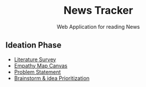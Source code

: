 <p align="center" style="margin-bottom: 0px !important;">
</p>
<h1 align="center" style="margin-top: 0px;">News Tracker</h1>

<p align="center" >Web Application for reading News</p>

## Ideation Phase

* [Literature Survey](https://github.com/IBM-EPBL/IBM-Project-13695-1659526213/blob/main/Phases%20-%20Ideation%20Phase/Literature_Survey.pdf)
* [Empathy Map Canvas](https://github.com/IBM-EPBL/IBM-Project-13695-1659526213/blob/main/Phases%20-%20Ideation%20Phase/Empathy_Map_Canvas.pdf)
* [Problem Statement](https://github.com/IBM-EPBL/IBM-Project-13695-1659526213/blob/main/Phases%20-%20Ideation%20Phase/Problem_Statement.pdf)
* [Brainstorm & idea Prioritization](https://github.com/IBM-EPBL/IBM-Project-13695-1659526213/blob/main/Phases%20-%20Ideation%20Phase/Brainstorm%20%26%20idea%20Prioritization.pdf)
